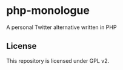 # php-monologue

A personal Twitter alternative written in PHP

## License
This repository is licensed under GPL v2.
